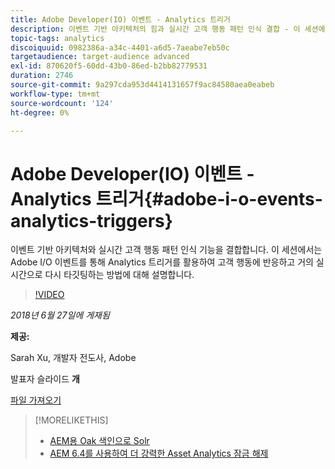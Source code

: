 ```yaml
---
title: Adobe Developer(IO) 이벤트 - Analytics 트리거
description: 이벤트 기반 아키텍처의 힘과 실시간 고객 행동 패턴 인식 결합 - 이 세션에서는 Adobe Developer(Adobe I/O) 이벤트를 통해 Analytics 트리거를 활용하여 고객 행동에 반응하고 거의 실시간으로 다시 타깃팅하는 방법에 대해 설명합니다.
topic-tags: analytics
discoiquuid: 0982386a-a34c-4401-a6d5-7aeabe7eb50c
targetaudience: target-audience advanced
exl-id: 870620f5-60dd-43b0-86ed-b2bb82779531
duration: 2746
source-git-commit: 9a297cda953d4414131657f9ac84580aea0eabeb
workflow-type: tm+mt
source-wordcount: '124'
ht-degree: 0%

---
```


# Adobe Developer(IO) 이벤트 - Analytics 트리거{#adobe-i-o-events-analytics-triggers}

이벤트 기반 아키텍처와 실시간 고객 행동 패턴 인식 기능을 결합합니다. 이 세션에서는 Adobe I/O 이벤트를 통해 Analytics 트리거를 활용하여 고객 행동에 반응하고 거의 실시간으로 다시 타깃팅하는 방법에 대해 설명합니다.

>[!VIDEO](https://video.tv.adobe.com/v/22809/?quality=9)

*2018년 6월 27일에 게재됨*

**제공:**

Sarah Xu, 개발자 전도사, Adobe

발표자 슬라이드 **개**

[파일 가져오기](assets/gems+6+27+18+adobe+io+analytics+triggers.pdf)

<!--
[Get back to the Overview](https://helpx.adobe.com/experience-manager/kt/eseminars/gems/aem-index.html)
-->

>[!MORELIKETHIS]
>
>* [AEM용 Oak 색인으로 Solr](solr-as-an-oak-index-for-aem.md)
>* [AEM 6.4를 사용하여 더 강력한 Asset Analytics 잠금 해제](https://helpx.adobe.com/experience-manager/kt/eseminars/experience-insider/exp-asset-analytics-64.html)

<!-- this link is broken: >* [Getting the most out of digital interactions with AEM and Analytics](https://helpx.adobe.com/experience-manager/kt/eseminars/ask-the-expert/aem-getting-the-most-out-of-digital-interactions-with-aem-and-analytics.html) 
-->
